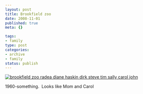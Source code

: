```yaml
--- 
layout: post
title: Brookfield zoo
date: 2008-11-01
published: true
meta: {}

tags: 
- family
type: post
categories: 
- archive
- family
status: publish
---
```





 

[![brookfield zoo radea diane haskin dirk steve tim sally carol john](http://media.eick.us/2011/05/336255546_dce067ce38.jpg)](http://www.flickr.com/photos/andreweick/336255546/ "brookfield zoo radea diane haskin dirk steve tim sally carol john by AndrewEick, on Flickr")

 

1960-something.  Looks like Mom and Carol

